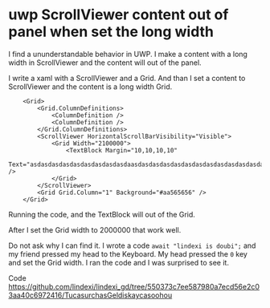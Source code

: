 # uwp ScrollViewer content out of panel when set the long width

I find a ununderstandable behavior in UWP. I make a content with a long width in ScrollViewer and the content will out of the panel.

<!--more-->
<!-- CreateTime:2019/3/15 14:14:24 -->

<!-- csdn -->

I write a xaml with a ScrollViewer and a Grid. And than I set a content to ScrollViewer and the content is a long width Grid.

```xaml
    <Grid>
        <Grid.ColumnDefinitions>
            <ColumnDefinition />
            <ColumnDefinition />
        </Grid.ColumnDefinitions>
        <ScrollViewer HorizontalScrollBarVisibility="Visible">
            <Grid Width="2100000">
                <TextBlock Margin="10,10,10,10"
                    Text="asdasdasdasdasdasdasdasdasdaasdasdasdasdasdasdasdasdasdasdasdasdasdasdaasdasdasdasdasdasdasdasdasdasdasdasdasdasdaasdasdasdasdasdasdasdasdasdasdasdasdasd" />
            </Grid>
        </ScrollViewer>
        <Grid Grid.Column="1" Background="#aa565656" />
    </Grid>
```

Running the code, and the TextBlock will out of the Grid.

After I set the Grid width to 2000000 that work well.

Do not ask why I can find it. I wrote a code `await "lindexi is doubi";` and my friend pressed my head to the Keyboard. My head pressed the `0` key and set the Grid width. I ran the code and I was surprised to see it.

Code https://github.com/lindexi/lindexi_gd/tree/550373c7ee587980a7ecd56e2c03aa40c6972416/TucasurchasGeldiskaycasoohou